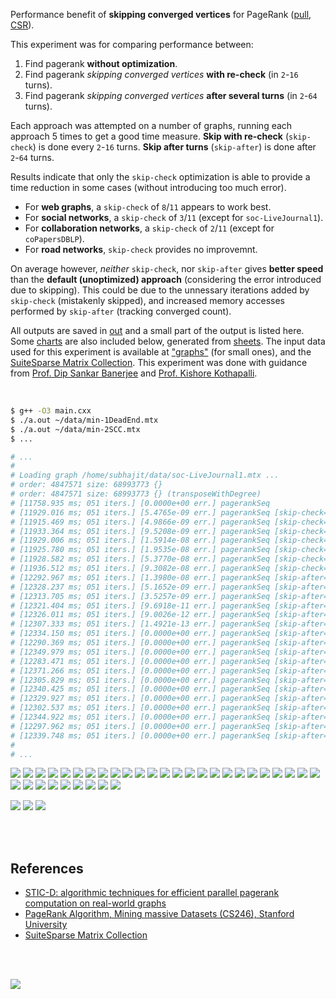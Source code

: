 Performance benefit of **skipping converged vertices** for PageRank ([pull], [CSR]).

This experiment was for comparing performance between:
1. Find pagerank **without optimization**.
2. Find pagerank *skipping converged vertices* **with re-check** (in `2`-`16` turns).
3. Find pagerank *skipping converged vertices* **after several turns** (in `2`-`64` turns).

Each approach was attempted on a number of graphs, running each approach 5
times to get a good time measure. **Skip with re-check** (`skip-check`) is
done every `2`-`16` turns. **Skip after turns** (`skip-after`) is done after
`2`-`64` turns.

Results indicate that only the `skip-check` optimization is able to provide
a time reduction in some cases (without introducing too much error).
- For **web graphs**, a `skip-check` of `8`/`11` appears to work best.
- For **social networks**, a `skip-check` of `3`/`11` (except for `soc-LiveJournal1`).
- For **collaboration networks**, a `skip-check` of `2`/`11` (except for `coPapersDBLP`).
- For **road networks**, `skip-check` provides no improvemnt.

On average however, *neither* `skip-check`, nor `skip-after` gives
**better speed** than the **default (unoptimized) approach** (considering
the error introduced due to skipping). This could be due to the unnessary
iterations added by `skip-check` (mistakenly skipped), and increased memory
accesses performed by `skip-after` (tracking converged count).

All outputs are saved in [out](out/) and a small part of the output is listed
here. Some [charts] are also included below, generated from [sheets]. The input
data used for this experiment is available at ["graphs"] (for small ones), and
the [SuiteSparse Matrix Collection]. This experiment was done with guidance
from [Prof. Dip Sankar Banerjee] and [Prof. Kishore Kothapalli].

<br>

```bash
$ g++ -O3 main.cxx
$ ./a.out ~/data/min-1DeadEnd.mtx
$ ./a.out ~/data/min-2SCC.mtx
$ ...

# ...
#
# Loading graph /home/subhajit/data/soc-LiveJournal1.mtx ...
# order: 4847571 size: 68993773 {}
# order: 4847571 size: 68993773 {} (transposeWithDegree)
# [11758.935 ms; 051 iters.] [0.0000e+00 err.] pagerankSeq
# [11929.016 ms; 051 iters.] [5.4765e-09 err.] pagerankSeq [skip-check=2]
# [11915.469 ms; 051 iters.] [4.9866e-09 err.] pagerankSeq [skip-check=3]
# [11933.364 ms; 051 iters.] [9.5208e-09 err.] pagerankSeq [skip-check=4]
# [11929.006 ms; 051 iters.] [1.5914e-08 err.] pagerankSeq [skip-check=6]
# [11925.780 ms; 051 iters.] [1.9535e-08 err.] pagerankSeq [skip-check=8]
# [11928.582 ms; 051 iters.] [5.3770e-08 err.] pagerankSeq [skip-check=11]
# [11936.512 ms; 051 iters.] [9.3082e-08 err.] pagerankSeq [skip-check=14]
# [12292.967 ms; 051 iters.] [1.3980e-08 err.] pagerankSeq [skip-after=2]
# [12328.237 ms; 051 iters.] [5.1652e-09 err.] pagerankSeq [skip-after=3]
# [12313.705 ms; 051 iters.] [3.5257e-09 err.] pagerankSeq [skip-after=4]
# [12321.404 ms; 051 iters.] [9.6918e-11 err.] pagerankSeq [skip-after=6]
# [12326.011 ms; 051 iters.] [9.0026e-12 err.] pagerankSeq [skip-after=8]
# [12307.333 ms; 051 iters.] [1.4921e-13 err.] pagerankSeq [skip-after=11]
# [12334.150 ms; 051 iters.] [0.0000e+00 err.] pagerankSeq [skip-after=14]
# [12290.369 ms; 051 iters.] [0.0000e+00 err.] pagerankSeq [skip-after=17]
# [12349.979 ms; 051 iters.] [0.0000e+00 err.] pagerankSeq [skip-after=21]
# [12283.471 ms; 051 iters.] [0.0000e+00 err.] pagerankSeq [skip-after=25]
# [12371.266 ms; 051 iters.] [0.0000e+00 err.] pagerankSeq [skip-after=29]
# [12305.829 ms; 051 iters.] [0.0000e+00 err.] pagerankSeq [skip-after=33]
# [12340.425 ms; 051 iters.] [0.0000e+00 err.] pagerankSeq [skip-after=38]
# [12329.927 ms; 051 iters.] [0.0000e+00 err.] pagerankSeq [skip-after=43]
# [12302.537 ms; 051 iters.] [0.0000e+00 err.] pagerankSeq [skip-after=48]
# [12344.922 ms; 051 iters.] [0.0000e+00 err.] pagerankSeq [skip-after=53]
# [12297.962 ms; 051 iters.] [0.0000e+00 err.] pagerankSeq [skip-after=58]
# [12339.748 ms; 051 iters.] [0.0000e+00 err.] pagerankSeq [skip-after=63]
#
# ...
```

[![](https://i.imgur.com/cznle2v.png)][sheetp]
[![](https://i.imgur.com/ZjI78Cs.png)][sheetp]
[![](https://i.imgur.com/tQDyvmt.png)][sheetp]
[![](https://i.imgur.com/YDfdPvT.png)][sheetp]
[![](https://i.imgur.com/gYvoOrR.png)][sheetp]
[![](https://i.imgur.com/ncwjqsF.png)][sheetp]
[![](https://i.imgur.com/CM5O5xk.png)][sheetp]
[![](https://i.imgur.com/K6xwix9.png)][sheetp]
[![](https://i.imgur.com/pPFgvjv.png)][sheetp]
[![](https://i.imgur.com/Zk1e6DK.png)][sheetp]
[![](https://i.imgur.com/IHcNsnD.png)][sheetp]
[![](https://i.imgur.com/JGsaF5V.png)][sheetp]
[![](https://i.imgur.com/y5gM9gl.png)][sheetp]
[![](https://i.imgur.com/ISK2Y2H.png)][sheetp]
[![](https://i.imgur.com/NOR5AXd.png)][sheetp]
[![](https://i.imgur.com/4t2DUj6.png)][sheetp]
[![](https://i.imgur.com/HFj4ekD.png)][sheetp]
[![](https://i.imgur.com/rbFw4qd.png)][sheetp]
[![](https://i.imgur.com/OIDxgPG.png)][sheetp]
[![](https://i.imgur.com/AU6ovly.png)][sheetp]
[![](https://i.imgur.com/whPdc5q.png)][sheetp]
[![](https://i.imgur.com/Pv23ADO.png)][sheetp]
[![](https://i.imgur.com/UcVX2Iw.png)][sheetp]
[![](https://i.imgur.com/uE4xgar.png)][sheetp]
[![](https://i.imgur.com/ksKYoJu.png)][sheetp]
[![](https://i.imgur.com/8XmbumX.png)][sheetp]
[![](https://i.imgur.com/zqaiNHS.png)][sheetp]
[![](https://i.imgur.com/2yyzkCe.png)][sheetp]
[![](https://i.imgur.com/QMhUn6q.png)][sheetp]
[![](https://i.imgur.com/nFZWD2W.png)][sheetp]
[![](https://i.imgur.com/t8WY9Oh.png)][sheetp]
[![](https://i.imgur.com/ayd3Hsy.png)][sheetp]
[![](https://i.imgur.com/n2qsAWp.png)][sheetp]
[![](https://i.imgur.com/2LK8Y9V.png)][sheetp]

[![](https://i.imgur.com/6mwkqae.png)][sheetp]
[![](https://i.imgur.com/nxLuCFX.png)][sheetp]
[![](https://i.imgur.com/4mYngoh.png)][sheetp]

<br>
<br>


## References

- [STIC-D: algorithmic techniques for efficient parallel pagerank computation on real-world graphs][STIC-D algorithm]
- [PageRank Algorithm, Mining massive Datasets (CS246), Stanford University](http://snap.stanford.edu/class/cs246-videos-2019/lec9_190205-cs246-720.mp4)
- [SuiteSparse Matrix Collection]

<br>
<br>

[![](https://i.imgur.com/KExwVG1.jpg)](https://www.youtube.com/watch?v=A7TKQKAFIi4)

[Prof. Dip Sankar Banerjee]: https://sites.google.com/site/dipsankarban/
[Prof. Kishore Kothapalli]: https://cstar.iiit.ac.in/~kkishore/
[SuiteSparse Matrix Collection]: https://suitesparse-collection-website.herokuapp.com
[STIC-D algorithm]: https://www.slideshare.net/SubhajitSahu/sticd-algorithmic-techniques-for-efficient-parallel-pagerank-computation-on-realworld-graphs
["graphs"]: https://github.com/puzzlef/graphs
[pull]: https://github.com/puzzlef/pagerank-push-vs-pull
[CSR]: https://github.com/puzzlef/pagerank-class-vs-csr
[charts]: https://photos.app.goo.gl/p6YDtgaxBgbMGSGx7
[sheets]: https://docs.google.com/spreadsheets/d/1g8AkDolNHqvvabhX0KYIaOwc5h-lLRUnCgJ8an-uewQ/edit?usp=sharing
[sheetp]: https://docs.google.com/spreadsheets/d/e/2PACX-1vRSPTTcoZOi7bscVuSxt3tZkv_6K7ruE8IMPaspO_blfKNdRltiujFrz3w2me1QVmbtA-aCvXNDNC6g/pubhtml
